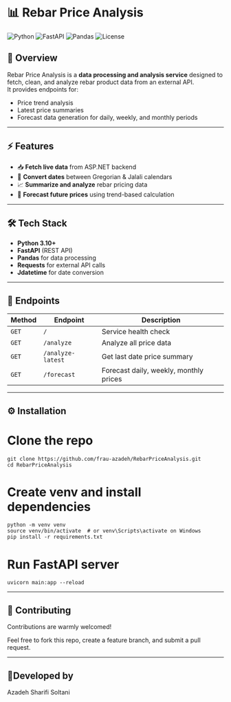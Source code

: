 # 📊 Rebar Price Analysis

![Python](https://img.shields.io/badge/Python-3.10-blue?logo=python)
![FastAPI](https://img.shields.io/badge/FastAPI-API-green?logo=fastapi)
![Pandas](https://img.shields.io/badge/Pandas-Data%20Analysis-blue?logo=pandas)
![License](https://img.shields.io/badge/License-MIT-orange)

## 🚀 Overview
Rebar Price Analysis is a **data processing and analysis service** designed to fetch, clean, and analyze rebar product data from an external API.  
It provides endpoints for:
- Price trend analysis  
- Latest price summaries  
- Forecast data generation for daily, weekly, and monthly periods  

---

## ⚡ Features
- 📥 **Fetch live data** from ASP.NET backend  
- 🔄 **Convert dates** between Gregorian & Jalali calendars  
- 📈 **Summarize and analyze** rebar pricing data  
- 🤖 **Forecast future prices** using trend-based calculation  

---

## 🛠️ Tech Stack
- **Python 3.10+**
- **FastAPI** (REST API)
- **Pandas** for data processing
- **Requests** for external API calls
- **Jdatetime** for date conversion

---

## 📌 Endpoints
| Method | Endpoint        | Description                       |
|--------|----------------|-----------------------------------|
| `GET`  | `/`            | Service health check              |
| `GET`  | `/analyze`     | Analyze all price data            |
| `GET`  | `/analyze-latest` | Get last date price summary     |
| `GET`  | `/forecast`    | Forecast daily, weekly, monthly prices |

---

## ⚙️ Installation

# Clone the repo
    git clone https://github.com/frau-azadeh/RebarPriceAnalysis.git
    cd RebarPriceAnalysis

# Create venv and install dependencies
    python -m venv venv
    source venv/bin/activate  # or venv\Scripts\activate on Windows
    pip install -r requirements.txt

# Run FastAPI server
    uvicorn main:app --reload

---

## 🤝 Contributing

Contributions are warmly welcomed!

Feel free to fork this repo, create a feature branch, and submit a pull request.

---

## 🌻Developed by

Azadeh Sharifi Soltani
